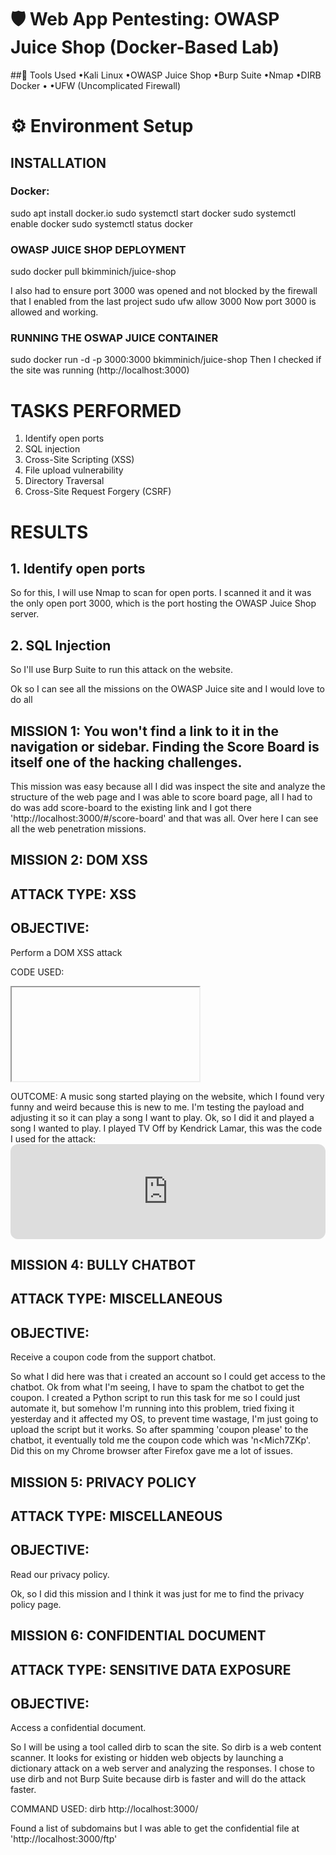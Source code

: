 # 🛡️ Web App Pentesting: OWASP Juice Shop (Docker-Based Lab)
##🔧 Tools Used
•Kali Linux
•OWASP Juice Shop
•Burp Suite
•Nmap
•DIRB Docker
•
•UFW (Uncomplicated Firewall)


# ⚙️ Environment Setup
## INSTALLATION
### Docker:
  sudo apt install docker.io
  sudo systemctl start docker
  sudo systemctl enable docker
  sudo systemctl status docker

### OWASP JUICE SHOP DEPLOYMENT
  sudo docker pull bkimminich/juice-shop

I also had to ensure port 3000 was opened and not blocked by the firewall that I enabled from the last project
  sudo ufw allow 3000
  Now port 3000 is allowed and working.

### RUNNING THE OSWAP JUICE CONTAINER
  sudo docker run -d -p 3000:3000 bkimminich/juice-shop
Then I checked if the site was running (http://localhost:3000)

# TASKS PERFORMED
1. Identify open ports
2. SQL injection
3. Cross-Site Scripting (XSS)
4. File upload vulnerability
5. Directory Traversal
6. Cross-Site Request Forgery (CSRF)

# RESULTS

## 1. Identify open ports
So for this, I will use Nmap to scan for open ports.
I scanned it and it was the only open port 3000, which is the port hosting the OWASP Juice Shop server.

## 2. SQL Injection
So I'll use Burp Suite to run this attack on the website.

Ok so I can see all the missions on the OWASP Juice site and I would love to do all

## MISSION 1: You won't find a link to it in the navigation or sidebar. Finding the Score Board is itself one of the hacking challenges.
  This mission was easy because all I did was inspect the site and analyze the structure of the web page and I was able to score 
board page, all I had to do was add score-board to the existing link and I got there 'http://localhost:3000/#/score-board' and that
was all.
  Over here I can see all the web penetration missions.


## MISSION 2: DOM XSS
## ATTACK TYPE: XSS
## OBJECTIVE: 
Perform a DOM XSS attack

CODE USED:
 <iframe src="javascript:alert(`xss`)">

OUTCOME:
1. A small popup (alert box) appeared with the text 'xss'

  So this specific attack is harmless but becomes very dangerous when a hacker injects malicious javascript code into the webpage. This shows the website is vulnerable to cross-site scripting(XSS) 

DANGERS:
1. Stealing cookies(session hijacking)
2. logging keystrokes
3. Redirecting users to malicious websites

## MISSION 3: BONUS PAYLOAD
## ATTACK TPYE: XSS
## OBJECTIVE: 
Perform another DOM XSS attack

CODE USED:
<iframe width="100%" height="166" scrolling="no" frameborder="no" allow="autoplay" src="https://w.soundcloud.com/player/?url=https%3A//api.soundcloud.com/tracks/771984076&color=%23ff5500&auto_play=true&hide_related=false&show_comments=true&show_user=true&show_reposts=false&show_teaser=true"></iframe>

OUTCOME:
  A music song started playing on the website, which I found very funny and weird because this is new to me. I'm testing the payload and adjusting it so it can play a song I want to play.
  Ok, so I did it and played a song I wanted to play. I played TV Off by Kendrick Lamar, this was the code I used for the attack: <iframe style="border-radius:12px" 
        src="https://open.spotify.com/embed/track/0aB0v4027ukVziUGwVGYpG?utm_source=generator" 
        width="100%" height="152" 
        frameBorder="0" allowfullscreen="" 
        allow="autoplay; clipboard-write; encrypted-media; fullscreen; picture-in-picture"></iframe>


## MISSION 4: BULLY CHATBOT
## ATTACK TYPE: MISCELLANEOUS
## OBJECTIVE:
Receive a coupon code from the support chatbot.

So what I did here was that i created an account so I could get access to the chatbot. Ok from what I'm seeing, I have to spam the chatbot to get the coupon. I created a Python script to run this task for me so I could just automate it, but somehow I'm running into this problem, tried fixing it yesterday and it affected my OS, to prevent time wastage, I'm just going to upload the script but it works.
  So after spamming 'coupon please' to the chatbot, it eventually told me the coupon code which was 'n<Mich7ZKp'. Did this on my Chrome browser after Firefox gave me a lot of issues.

## MISSION 5: PRIVACY POLICY
## ATTACK TYPE: MISCELLANEOUS
## OBJECTIVE:
Read our privacy policy.

Ok, so I did this mission and I think it was just for me to find the privacy policy page.

## MISSION 6: CONFIDENTIAL DOCUMENT
## ATTACK TYPE: SENSITIVE DATA EXPOSURE
## OBJECTIVE:
Access a confidential document.

  So I will be using a tool called dirb to scan the site. So dirb is a web content scanner. It looks for existing or hidden web objects by launching a dictionary attack on a web server and analyzing the responses. I chose to use dirb and not Burp Suite because dirb is faster and will do the attack faster.

COMMAND USED:
dirb http://localhost:3000/

Found a list of subdomains but I was able to get the confidential file at 'http://localhost:3000/ftp'


